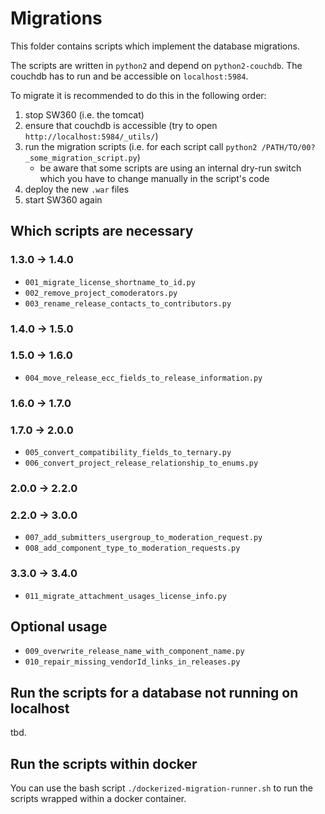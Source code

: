 # Migrations

This folder contains scripts which implement the database migrations.

The scripts are written in `python2` and depend on `python2-couchdb`. The couchdb has to run and be accessible on `localhost:5984`.

To migrate it is recommended to do this in the following order:
1. stop SW360 (i.e. the tomcat)
2. ensure that couchdb is accessible (try to open `http://localhost:5984/_utils/`)
3. run the migration scripts (i.e. for each script call `python2 /PATH/TO/00?_some_migration_script.py`)
    * be aware that some scripts are using an internal dry-run switch which you have to change manually in the script's code
4. deploy the new `.war` files
5. start SW360 again

## Which scripts are necessary
### 1.3.0 -> 1.4.0
- `001_migrate_license_shortname_to_id.py`
- `002_remove_project_comoderators.py`
- `003_rename_release_contacts_to_contributors.py`
### 1.4.0 -> 1.5.0
### 1.5.0 -> 1.6.0
- `004_move_release_ecc_fields_to_release_information.py`
### 1.6.0 -> 1.7.0
### 1.7.0 -> 2.0.0
- `005_convert_compatibility_fields_to_ternary.py`
- `006_convert_project_release_relationship_to_enums.py`
### 2.0.0 -> 2.2.0
### 2.2.0 -> 3.0.0
- `007_add_submitters_usergroup_to_moderation_request.py`
- `008_add_component_type_to_moderation_requests.py`
### 3.3.0 -> 3.4.0
- `011_migrate_attachment_usages_license_info.py`

## Optional usage
- `009_overwrite_release_name_with_component_name.py`
- `010_repair_missing_vendorId_links_in_releases.py`

## Run the scripts for a database not running on localhost
tbd.

## Run the scripts within docker
You can use the bash script `./dockerized-migration-runner.sh` to run the scripts wrapped within a docker container.
